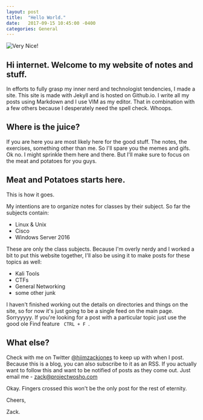 ```yaml
---
layout: post
title:  "Hello World."
date:   2017-09-15 10:45:00 -0400
categories: General
---
```


![Very Nice!](https://hiimzackjones.github.io/assets/img/thumbsup.gif")

## Hi internet. Welcome to my website of notes and stuff.
In efforts to fully grasp my inner nerd and technologist tendencies, I made a site. This site is made with Jekyll and is hosted on Github.io. I write all my posts using Markdown and I use VIM as my editor. That in combination with a few others because I desperately need the spell check. Whoops.

## Where is the juice?
If you are here you are most likely here for the good stuff. The notes, the exercises, something other than me. So I'll spare you the memes and gifs. Ok no. I might sprinkle them here and there. But I'll make sure to focus on the meat and potatoes for you guys.

## Meat and Potatoes starts here.
This is how it goes.

My intentions are to organize notes for classes by their subject. So far the subjects contain:
- Linux & Unix
- Cisco
- Windows Server 2016

These are only the class subjects. Because I'm overly nerdy and I worked a bit to put this website together, I'll also be using it to make posts for these topics as well:
- Kali Tools
- CTFs
- General Networking
- some other junk

I haven't finished working out the details on directories and things on the site, so for now it's just going to be a single feed on the main page. Sorryyyyy. If you're looking for a post with a particular topic just use the good ole Find feature <code> CTRL + F </code>.

## What else?
Check with me on Twitter [@hiimzackjones](https://twitter.com/hiimzackjones) to keep up with when I post. Because this is a blog, you can also subscribe to it as an RSS. If you actually want to follow this and want to be notified of posts as they come out. Just email me - [zack@projectwosho.com](mailto:zack@projectwosho.com)

Okay. Fingers crossed this won't be the only post for the rest of eternity.

Cheers,

Zack.  
